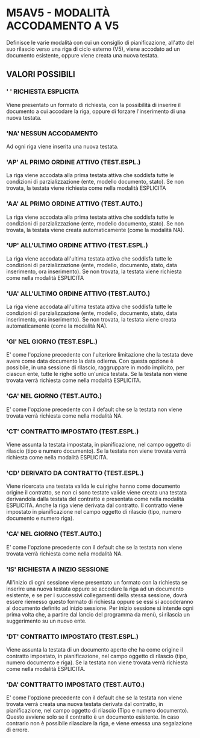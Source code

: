 # M5AV5     -  MODALITÀ ACCODAMENTO A V5
Definisce le varie modalità con cui un consiglio di pianificazione, all'atto del suo rilascio verso una riga di ciclo
esterno (V5), viene accodato ad un documento esistente, oppure viene creata una nuova testata.

## VALORI POSSIBILI

### '  ' RICHIESTA ESPLICITA
Viene presentato un formato di richiesta, con la possibilità di inserire il documento a cui accodare la riga, oppure
di forzare l'inserimento di una nuova testata.

### 'NA' NESSUN ACCODAMENTO
Ad ogni riga viene inserita una nuova testata.

### 'AP' AL PRIMO ORDINE ATTIVO (TEST.ESPL.)
La riga viene accodata alla prima testata attiva che soddisfa tutte le condizioni di parzializzazione (ente, modello
documento, stato).
Se non trovata, la testata viene richiesta come nella modalità ESPLICITA

### 'AA' AL PRIMO ORDINE ATTIVO (TEST.AUTO.)
La riga viene accodata alla prima testata attiva che soddisfa tutte le condizioni di parzializzazione (ente, modello
documento, stato). Se non trovata, la testata viene creata automaticamente (come la modalità NA).

### 'UP' ALL'ULTIMO ORDINE ATTIVO (TEST.ESPL.)
La riga viene accodata all'ultima testata attiva che soddisfa tutte le condizioni di parzializzazione (ente, modello, documento, stato, data inserimento, ora inserimento).
Se non trovata, la testata viene richiesta come nella modalità ESPLICITA

### 'UA' ALL'ULTIMO ORDINE ATTIVO (TEST.AUTO.)
La riga viene accodata all'ultima testata attiva che soddisfa tutte le condizioni di parzializzazione (ente, modello, documento, stato, data inserimento, ora inserimento).
Se non trovata, la testata viene creata automaticamente (come la modalità NA).

### 'GI' NEL GIORNO (TEST.ESPL.)
E' come l'opzione precedente con l'ulteriore limitazione che la testata deve avere come data documento la data odierna.
Con questa opzione è possibile, in una sessione di rilascio, raggruppare in modo implicito, per ciascun ente, tutte le
righe sotto un'unica testata. Se la testata non viene trovata verrà richiesta come nella modalità ESPLICITA.

### 'GA' NEL GIORNO (TEST.AUTO.)
E' come l'opzione precedente con il default che se la testata non viene trovata verrà richiesta come nella modalità NA.

### 'CT' CONTRATTO IMPOSTATO (TEST.ESPL.)
Viene assunta la testata impostata, in pianificazione, nel campo oggetto di rilascio (tipo e numero documento).
Se la testata non viene trovata verrà richiesta come nella modalità ESPLICITA.

### 'CD' DERIVATO DA CONTRATTO (TEST.ESPL.)
Viene ricercata una testata valida le cui righe hanno come documento origine il contratto, se non ci sono testate
valide viene creata una testata derivandola dalla testata del contratto e presentata come nella modalità ESPLICITA.
Anche la riga viene derivata dal contratto.
Il contratto viene impostato in pianificazione nel campo oggetto di rilascio (tipo, numero documento e numero riga).

### 'CA' NEL GIORNO (TEST.AUTO.)
E' come l'opzione precedente con il default che se la testata non viene trovata verrà richiesta come nella modalità NA.

### 'IS' RICHIESTA A INIZIO SESSIONE
All'inizio di ogni sessione viene presentato un formato con la richiesta se inserire una nuova testata oppure se
accodare la riga ad un documento esistente, e se per i successivi collegamenti della stessa sessione, dovrà essere
riemesso questo formato di richiesta oppure se essi si accoderanno al documento definito ad inizio sessione.
Per inizio sessione si intende ogni prima volta che, a partire dal lancio del programma da menù, si rilascia un
suggerimento su un nuovo ente.

### 'DT' CONTRATTO IMPOSTATO (TEST.ESPL.)
Viene assunta la testata di un documento aperto che ha come origine il contratto impostato, in pianificazione,
nel campo oggetto di rilascio (tipo, numero documento e riga).
Se la testata non viene trovata verrà richiesta come nella modalità ESPLICITA.
### 'DA' CONTTRATTO IMPOSTATO (TEST.AUTO.)
E' come l'opzione precedente con il default che se la testata non viene trovata verrà creata una nuova testata
derivata dal contratto, in pianificazione, nel campo oggetto di rilascio (Tipo e numero documento). Questo avviene
solo se il contratto è un documento esistente. In caso contrario non è possibile rilasciare la riga, e viene emessa una
segalazione di errore.

